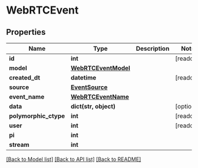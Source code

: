 # WebRTCEvent


## Properties
Name | Type | Description | Notes
------------ | ------------- | ------------- | -------------
**id** | **int** |  | [readonly] 
**model** | [**WebRTCEventModel**](WebRTCEventModel.md) |  | 
**created_dt** | **datetime** |  | [readonly] 
**source** | [**EventSource**](EventSource.md) |  | 
**event_name** | [**WebRTCEventName**](WebRTCEventName.md) |  | 
**data** | **dict(str, object)** |  | [optional] 
**polymorphic_ctype** | **int** |  | [readonly] 
**user** | **int** |  | [readonly] 
**pi** | **int** |  | 
**stream** | **int** |  | 

[[Back to Model list]](../README.md#documentation-for-models) [[Back to API list]](../README.md#documentation-for-api-endpoints) [[Back to README]](../README.md)


